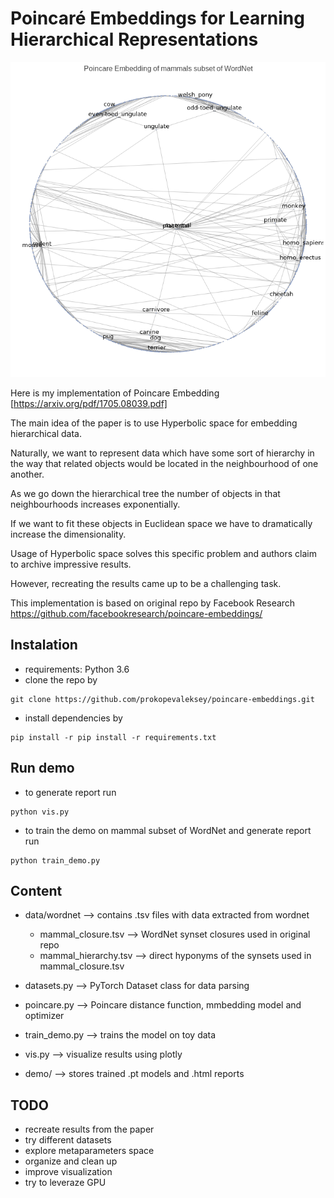 # Poincaré Embeddings for Learning Hierarchical Representations

![demo.png](demo.png)


Here is my implementation of Poincare Embedding [https://arxiv.org/pdf/1705.08039.pdf]

The main idea of the paper is to use Hyperbolic space for embedding hierarchical data. 

Naturally, we want to represent data which have some sort of hierarchy in the way that related objects would be located in the neighbourhood of one another. 

As we go down the hierarchical tree the number of objects in that neighbourhoods increases exponentially.

If we want to fit these objects in Euclidean space we have to dramatically increase the dimensionality. 

Usage of Hyperbolic space solves this specific problem and authors claim to archive impressive results.

However, recreating the results came up to be a challenging task.

This implementation is based on original repo by Facebook Research https://github.com/facebookresearch/poincare-embeddings/

## Instalation
- requirements: Python 3.6
- clone the repo by
```
git clone https://github.com/prokopevaleksey/poincare-embeddings.git
```
- install dependencies by
```
pip install -r pip install -r requirements.txt  
```
## Run demo
 - to generate report run
 ```
 python vis.py 
 ```

 - to train the demo on mammal subset of WordNet and generate report run
 ```
 python train_demo.py
 ```
## Content
- data/wordnet --> contains .tsv files with data extracted from wordnet
  - mammal_closure.tsv --> WordNet synset closures used in original repo
  - mammal_hierarchy.tsv --> direct hyponyms of the synsets used in mammal_closure.tsv
  
- datasets.py --> PyTorch Dataset class for data parsing

- poincare.py --> Poincare distance function, mmbedding model and optimizer

- train_demo.py --> trains the model on toy data

- vis.py --> visualize results using plotly

- demo/ --> stores trained .pt models and .html reports

## TODO
- recreate results from the paper
- try different datasets
- explore metaparameters space
- organize and clean up
- improve visualization
- try to leveraze GPU
